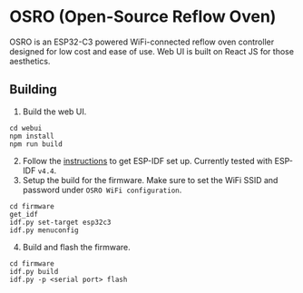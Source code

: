 # OSRO (Open-Source Reflow Oven)

OSRO is an ESP32-C3 powered WiFi-connected reflow oven controller designed for low cost and ease of use. Web UI is built on React JS for those aesthetics.

## Building

1. Build the web UI.
```
cd webui
npm install
npm run build
```
2. Follow the [instructions](https://docs.espressif.com/projects/esp-idf/en/latest/esp32/get-started/) to get ESP-IDF set up. Currently tested with ESP-IDF `v4.4`.
3. Setup the build for the firmware. Make sure to set the WiFi SSID and password under `OSRO WiFi configuration`.
```
cd firmware
get_idf
idf.py set-target esp32c3
idf.py menuconfig
```
4. Build and flash the firmware.
```
cd firmware
idf.py build
idf.py -p <serial port> flash
```

